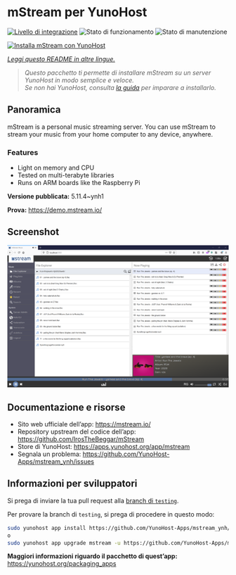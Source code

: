 <!--
N.B.: Questo README è stato automaticamente generato da <https://github.com/YunoHost/apps/tree/master/tools/readme_generator>
NON DEVE essere modificato manualmente.
-->

# mStream per YunoHost

[![Livello di integrazione](https://dash.yunohost.org/integration/mstream.svg)](https://dash.yunohost.org/appci/app/mstream) ![Stato di funzionamento](https://ci-apps.yunohost.org/ci/badges/mstream.status.svg) ![Stato di manutenzione](https://ci-apps.yunohost.org/ci/badges/mstream.maintain.svg)

[![Installa mStream con YunoHost](https://install-app.yunohost.org/install-with-yunohost.svg)](https://install-app.yunohost.org/?app=mstream)

*[Leggi questo README in altre lingue.](./ALL_README.md)*

> *Questo pacchetto ti permette di installare mStream su un server YunoHost in modo semplice e veloce.*  
> *Se non hai YunoHost, consulta [la guida](https://yunohost.org/install) per imparare a installarlo.*

## Panoramica

mStream is a personal music streaming server. You can use mStream to stream your music from your home computer to any device, anywhere.

### Features

- Light on memory and CPU
- Tested on multi-terabyte libraries
- Runs on ARM boards like the Raspberry Pi


**Versione pubblicata:** 5.11.4~ynh1

**Prova:** <https://demo.mstream.io/>

## Screenshot

![Screenshot di mStream](./doc/screenshots/mstreamv5.png)

## Documentazione e risorse

- Sito web ufficiale dell’app: <https://mstream.io/>
- Repository upstream del codice dell’app: <https://github.com/IrosTheBeggar/mStream>
- Store di YunoHost: <https://apps.yunohost.org/app/mstream>
- Segnala un problema: <https://github.com/YunoHost-Apps/mstream_ynh/issues>

## Informazioni per sviluppatori

Si prega di inviare la tua pull request alla [branch di `testing`](https://github.com/YunoHost-Apps/mstream_ynh/tree/testing).

Per provare la branch di `testing`, si prega di procedere in questo modo:

```bash
sudo yunohost app install https://github.com/YunoHost-Apps/mstream_ynh/tree/testing --debug
o
sudo yunohost app upgrade mstream -u https://github.com/YunoHost-Apps/mstream_ynh/tree/testing --debug
```

**Maggiori informazioni riguardo il pacchetto di quest’app:** <https://yunohost.org/packaging_apps>
